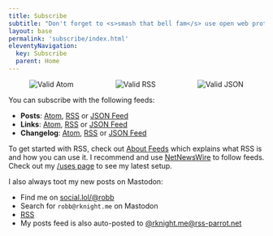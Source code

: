 ```yaml
---
title: Subscribe
subtitle: "Don't forget to <s>smash that bell fam</s> use open web protocols to get the latest updates"
layout: base
permalink: 'subscribe/index.html'
eleventyNavigation:
  key: Subscribe
  parent: Home
---
```


<div style="display: flex; align-items: center; justify-content: space-around;">
    <img src="/assets/img/buttons/valid-atom.png" alt="Valid Atom">
    <img src="/assets/img/buttons/valid-rss.png" alt="Valid RSS">
    <img src="/assets/img/buttons/valid-json.png" alt="Valid JSON">
</div>

You can subscribe with the following feeds:

- **Posts**: [Atom](/subscribe/posts/atom.xml), [RSS](/subscribe/posts/rss.xml) or [JSON Feed](/subscribe/posts/feed.json)
- **Links**: [Atom](/subscribe/links/atom.xml), [RSS](/subscribe/links/rss.xml) or [JSON Feed](/subscribe/links/feed.json)
- **Changelog**: [Atom](/subscribe/changelog/atom.xml), [RSS](/subscribe/changelog/rss.xml) or [JSON Feed](/subscribe/changelog/feed.json)

To get started with RSS, check out [About Feeds](https://aboutfeeds.com) which explains what RSS is and how you can use it. I recommend and use [NetNewsWire](https://netnewswire.com/) to follow feeds. Check out my [/uses page](/uses) to see my latest setup.

I also always toot my new posts on Mastodon:

- Find me on [social.lol/@robb](https://social.lol/@robb)
- Search for `robb@rknight.me` on Mastodon
- [RSS](https://social.lol/@robb.rss)
- My posts feed is also auto-posted to [@rknight.me@rss-parrot.net](https://rss-parrot.net/web/feeds/rknight.me)

